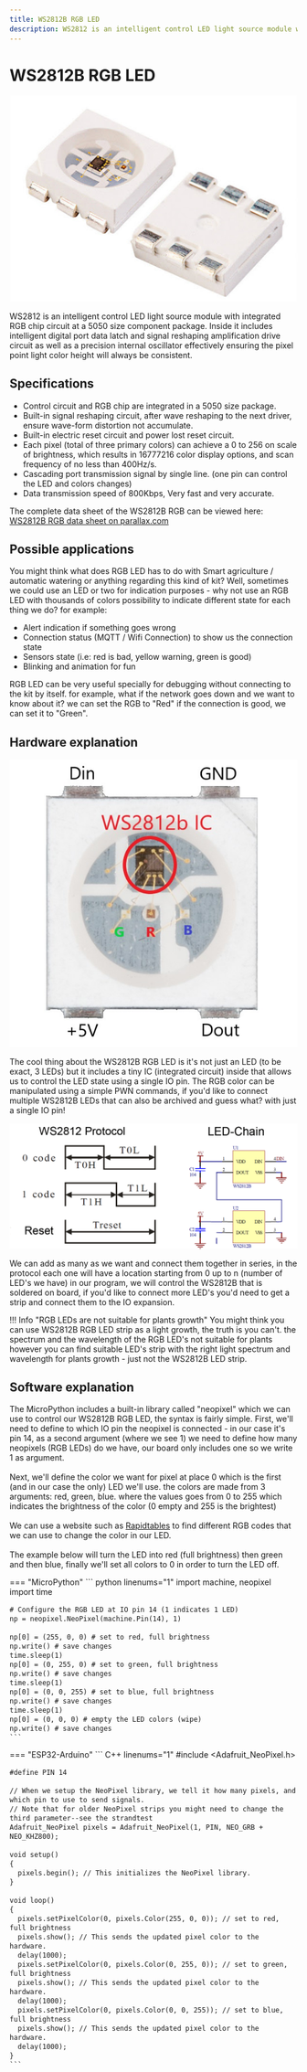 ```yaml
---
title: WS2812B RGB LED
description: WS2812 is an intelligent control LED light source module with integrated RGB chip circuit at a 5050 size component package.
---
```


# WS2812B RGB LED

<p align="center">
  <img src="/images/kits/eduponics_mini/WS2812B.jpeg" alt="WS2812B RGB">
</p>

WS2812 is an intelligent control LED light source module with integrated RGB chip circuit at a 5050 size component package.
Inside it includes intelligent digital port data latch and signal reshaping amplification drive circuit as well as a precision internal oscillator effectively ensuring the pixel point light color height will always be consistent.

## Specifications

* Control circuit and RGB chip are integrated in a 5050 size package.
* Built-in signal reshaping circuit, after wave reshaping to the next driver, ensure wave-form distortion not
accumulate.
* Built-in electric reset circuit and power lost reset circuit.
* Each pixel (total of three primary colors) can achieve a 0 to 256 on scale of brightness, which results in 16777216 color display options, and scan frequency of no less than 400Hz/s.
* Cascading port transmission signal by single line. (one pin can control the LED and colors changes)
* Data transmission speed of 800Kbps, Very fast and very accurate.

The complete data sheet of the WS2812B RGB can be viewed here: [WS2812B RGB data sheet on parallax.com](https://www.parallax.com/sites/default/files/downloads/28085-WS2812B-RGB-LED-Datasheet.pdf)

## Possible applications

You might think what does RGB LED has to do with Smart agriculture / automatic watering or anything regarding this kind of kit? Well, sometimes we could use an LED or two for indication purposes - why not use an RGB LED with thousands of colors possibility to indicate different state for each thing we do? for example:

* Alert indication if something goes wrong
* Connection status (MQTT / Wifi Connection) to show us the connection state
* Sensors state (i.e: red is bad, yellow warning, green is good)
* Blinking and animation for fun

RGB LED can be very useful specially for debugging without connecting to the kit by itself. for example, what if the network goes down and we want to know about it? we can set the RGB to "Red" if the connection is good, we can set it to "Green".


## Hardware explanation

<p align="center">
  <img src="/images/kits/eduponics_mini/WS2812B-close-look.jpeg" alt="WS2812B RGB close look">
</p>

The cool thing about the WS2812B RGB LED is it's not just an LED (to be exact, 3 LEDs) but it includes a tiny IC (integrated circuit) inside that allows us to control the LED state using a single IO pin. The RGB color can be manipulated using a simple PWN commands, if you'd like to connect multiple WS2812B LEDs that can also be archived and guess what? with just a single IO pin!

<p align="center">
  <img src="/images/kits/eduponics_mini/WS2812B_explained.png" alt="WS2812B RGB how it works">
</p>

We can add as many as we want and connect them together in series, in the protocol each one will have a location starting from 0 up to n (number of LED's we have)
in our program, we will control the WS2812B that is soldered on board, if you'd like to connect more LED's you'd need to get a strip and connect them to the IO expansion.

!!! Info "RGB LEDs are not suitable for plants growth"
    You might think you can use WS2812B RGB LED strip as a light growth, the truth is you can't.
    the spectrum and the wavelength of the RGB LED's not suitable for plants however you can find suitable LED's strip with the right light spectrum and wavelength for plants growth - just not the WS2812B LED strip.

## Software explanation

The MicroPython includes a built-in library called "neopixel" which we can use to control our WS2812B RGB LED, the syntax is fairly simple.
First, we'll need to define to which IO pin the neopixel is connected - in our case it's pin 14, as a second argument (where we see 1) we need to define how many neopixels (RGB LEDs) do we have, our board only includes one so we write 1 as argument.
<br/><br/>
Next, we'll define the color we want for pixel at place 0 which is the first (and in our case the only) LED we'll use.
the colors are made from 3 arguments: red, green, blue. where the values goes from 0 to 255 which indicates the brightness of the color (0 empty and 255 is the brightest)
<br/><br/>
We can use a website such as [Rapidtables](https://www.rapidtables.com/web/color/RGB_Color.html) to find different RGB codes that we can use to change the color in our LED.
<br/><br/>
The example below will turn the LED into red (full brightness) then green and then blue, finally we'll set all colors to 0 in order to turn the LED off.

=== "MicroPython"
    ``` python linenums="1"
    import machine, neopixel
    import time

    # Configure the RGB LED at IO pin 14 (1 indicates 1 LED)
    np = neopixel.NeoPixel(machine.Pin(14), 1)

    np[0] = (255, 0, 0) # set to red, full brightness
    np.write() # save changes
    time.sleep(1)
    np[0] = (0, 255, 0) # set to green, full brightness
    np.write() # save changes
    time.sleep(1)
    np[0] = (0, 0, 255) # set to blue, full brightness
    np.write() # save changes
    time.sleep(1)
    np[0] = (0, 0, 0) # empty the LED colors (wipe)
    np.write() # save changes
    ```
=== "ESP32-Arduino"
    ``` C++ linenums="1"
    #include <Adafruit_NeoPixel.h>

    #define PIN 14

    // When we setup the NeoPixel library, we tell it how many pixels, and which pin to use to send signals.
    // Note that for older NeoPixel strips you might need to change the third parameter--see the strandtest
    Adafruit_NeoPixel pixels = Adafruit_NeoPixel(1, PIN, NEO_GRB + NEO_KHZ800);

    void setup()
    {
      pixels.begin(); // This initializes the NeoPixel library.
    }

    void loop()
    {
      pixels.setPixelColor(0, pixels.Color(255, 0, 0)); // set to red, full brightness
      pixels.show(); // This sends the updated pixel color to the hardware.
      delay(1000);
      pixels.setPixelColor(0, pixels.Color(0, 255, 0)); // set to green, full brightness
      pixels.show(); // This sends the updated pixel color to the hardware.
      delay(1000);
      pixels.setPixelColor(0, pixels.Color(0, 0, 255)); // set to blue, full brightness
      pixels.show(); // This sends the updated pixel color to the hardware.
      delay(1000);
    }
    ```

